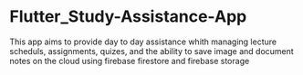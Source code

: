# Flutter_Study-Assistance-App

This app aims to provide day to day assistance whith managing lecture scheduls, assignments, quizes, and the ability to save image and document notes on the cloud using firebase firestore and firebase storage
